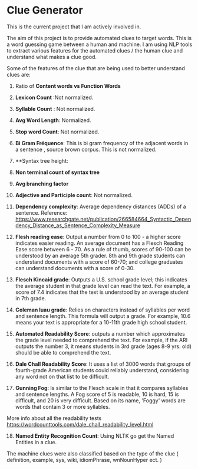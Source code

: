 # Clue Generator

This is the current project that I am actively involved in.

The aim of this project is to provide automated clues to target words. This is a word guessing game between a human and machine. I am using NLP tools to extract various features for the automated clues / the human clue and understand what makes a clue good.


Some of the features of the clue that are being used to better understand clues are:

1) Ratio of **Content words vs Function Words**

2) **Lexicon Count** :Not normalized.

3) **Syllable Count** : Not normalized.

4) **Avg Word Length**: Normalized.

5) **Stop word Count**: Not normalized.

6) **Bi Gram Fréquence**: This is bi gram frequency of the adjacent words in a sentence , source brown corpus. This is not normalized.

7) **Syntax tree height:

8) **Non terminal count of syntax tree**

9) **Avg branching factor**

10) **Adjective and Participle count**: Not normalized.

11) **Dependency complexity**: Average dependency distances (ADDs) of a sentence. Reference: https://www.researchgate.net/publication/266584664_Syntactic_Dependency_Distance_as_Sentence_Complexity_Measure

12) **Flesh reading ease**: Output a number from 0 to 100 - a higher score indicates easier reading. An average document has a Flesch Reading Ease score between 6 - 70. As a rule of thumb, scores of 90-100 can be understood by an average 5th grader. 8th and 9th grade students can understand documents with a score of 60-70; and college graduates can understand documents with a score of 0-30.

13) **Flesch Kincaid grade**: Outputs a U.S. school grade level; this indicates the average student in that grade level can read the text. For example, a score of 7.4 indicates that the text is understood by an average student in 7th grade.

14) **Coleman luau grade**: Relies on characters instead of syllables per word and sentence length. This formula will output a grade. For example, 10.6 means your text is appropriate for a 10-11th grade high school student.

15) **Automated Readability Score**: outputs a number which approximates the grade level needed to comprehend the text. For example, if the ARI outputs the number 3, it means students in 3rd grade (ages 8-9 yrs. old) should be able to comprehend the text.

16) **Dale Chall Readability Score**: It uses a list of 3000 words that groups of fourth-grade American students could reliably understand, considering any word not on that list to be difficult.

17) **Gunning Fog**: Is similar to the Flesch scale in that it compares syllables and sentence lengths. A Fog score of 5 is readable, 10 is hard, 15 is difficult, and 20 is very difficult. Based on its name, 'Foggy' words are words that contain 3 or more syllables.

More info about all the readability tests https://wordcounttools.com/dale_chall_readability_level.html

18) **Named Entity Recognition Count**: Using NLTK go get the Named Entities in a clue.


The machine clues were also classified based on the type of the clue ( definition, example, sys, wiki, idiomPhrase, wnNounHyper ect. )
